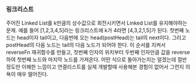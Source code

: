 ### 링크리스트
주어진 Linked List를 k만큼의 상수값으로 회전시키면서 Linked List를 유지해야하는 문제. 예를 들어 [1,2,3,4,5]라는 링크리스트에 k가 4라면 [4,3,2,1,5]가 된다. 첫번째 노드는 head이자 tail이고, 다음번에 오는 head(postHead)는 tail의 next이다. 그리고 postHead의 다음 노드는 tail의 다음 노드가 되어야 한다. 이 순서를 지켜서 reverseFn 재귀함수를 만들고, 첫번째 인자의 위치부터 두번째 인자만큼 값을 reverse하여 첫번째 노드와 마지막 노드를 가져온다. 어떤 식으로 돌아가는지는 알겠는데 절반 정도만 이해한 느낌이고 연결리스트를 실제 개발할때 사용해본 경험이 없어서 그런지 의욕이 매우 떨어진다.
​